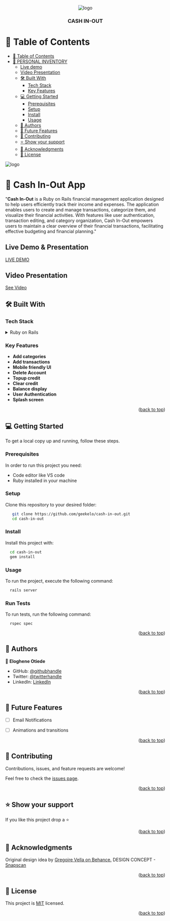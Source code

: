 <a name="readme-top"></a>
<div align="center">
  <!-- You are encouraged to replace this logo with your own! Otherwise, you can also remove it. -->
  <img src="https://geekelo.com.ng/wp-content/uploads/2023/12/Brown-Black-Geometric-Personal-Branding-LinkedIn-Banner.gif" alt="logo" width=""  height="auto" />
  <br/>

  <h3><b>CASH IN-OUT</b></h3>

</div>

<!-- TABLE OF CONTENTS -->

# 📗 Table of Contents

- [📗 Table of Contents](#-table-of-contents)
- [📖 PERSONAL INVENTORY ](#personal-inventory-)
  - [Live demo](#live-demo)
  - [Video Presentation](#video-presentation-)
  - [🛠 Built With ](#-built-with-)
    - [Tech Stack ](#tech-stack-)
    - [Key Features ](#key-features-)
  - [💻 Getting Started ](#-getting-started-)
    - [Prerequisites](#prerequisites)
    - [Setup](#setup)
    - [Install](#install)
    - [Usage](#usage)
  - [👥 Authors ](#-authors-)
  - [🔭 Future Features ](#-future-features-)
  - [🤝 Contributing ](#-contributing-)
  - [⭐️ Show your support ](#️-show-your-support-)
  - [🙏 Acknowledgments ](#-acknowledgments-)
  - [📝 License ](#-license-)

<!-- PROJECT DESCRIPTION -->
  <img src="https://geekelo.com.ng/wp-content/uploads/2023/11/cash-in-out.png" alt="logo" width=""  height="auto" />

# 📖 Cash In-Out App <a name="about-project"></a>


"**Cash In-Out** is a Ruby on Rails financial management application designed to help users efficiently track their income and expenses. The application enables users to create and manage transactions, categorize them, and visualize their financial activities. With features like user authentication, transaction editing, and category organization, Cash In-Out empowers users to maintain a clear overview of their financial transactions, facilitating effective budgeting and financial planning."

## Live Demo & Presentation <a name="live-demo">
[LIVE DEMO](https://cash-in-out-qoka.onrender.com/)

<!-- Video Presentation -->
## Video Presentation <a name="video-presentation"></a>
[See Video](https://vimeo.com/883597169/4195c3d8ef?share=copy)


## 🛠 Built With <a name="built-with"></a>

### Tech Stack <a name="tech-stack"></a>


<details>
  <summary>Ruby on Rails</summary>
  <ul>
    <li><a href="https://www.ruby-lang.org/en/">Ruby</a></li>
    <li><a href="https://guides.rubyonrails.org/">Rails</a></li>
    <li><a href="https://www.postgresql.org/">PostgreSQL</a></li>
  </ul>
</details> 


<!-- Features -->

### Key Features <a name="key-features"></a>

- **Add categories**
- **Add transactions**
- **Mobile friendly UI**
- **Delete Account**
- **Topup credit**
- **Clear credit**
- **Balance display**
- **User Authentication**
- **Splash screen**

<p align="right">(<a href="#readme-top">back to top</a>)</p>


<!-- GETTING STARTED -->

## 💻 Getting Started <a name="getting-started"></a>


To get a local copy up and running, follow these steps.

### Prerequisites

In order to run this project you need:


- Code editor like VS code
- Ruby installed in your machine


### Setup

Clone this repository to your desired folder:


```sh
   git clone https://github.com/geekelo/cash-in-out.git
   cd cash-in-out
```


### Install

Install this project with:


```sh
  cd cash-in-out
  gem install
```


### Usage

To run the project, execute the following command:


```sh
  rails server
```

### Run Tests
To run tests, run the following command:
```
  rspec spec
```

<p align="right">(<a href="#readme-top">back to top</a>)</p>

<!-- AUTHORS -->

## 👥 Authors <a name="authors"></a>



👤 **Eloghene Otiede**

- GitHub: [@githubhandle](https://github.com/geekelo)
- Twitter: [@twitterhandle](https://twitter.com/geekelo_xyz)
- LinkedIn: [LinkedIn](https://linkedin.com/in/eloghene-otiede)


<p align="right">(<a href="#readme-top">back to top</a>)</p>

<!-- FUTURE FEATURES -->

## 🔭 Future Features <a name="future-features"></a>


- [ ] Email Notifications
- [ ] Animations and transitions


<p align="right">(<a href="#readme-top">back to top</a>)</p>

<!-- CONTRIBUTING -->

## 🤝 Contributing <a name="contributing"></a>

Contributions, issues, and feature requests are welcome!

Feel free to check the [issues page](https://github.com/geekelo/cash-in-out/issues).

<p align="right">(<a href="#readme-top">back to top</a>)</p>

<!-- SUPPORT -->

## ⭐️ Show your support <a name="support"></a>


If you like this project drop a ⭐️

<p align="right">(<a href="#readme-top">back to top</a>)</p>

<!-- ACKNOWLEDGEMENTS -->

## 🙏 Acknowledgments <a name="acknowledgements"></a>


Original design idea by [Gregoire Vella on Behance.](https://www.behance.net/gregoirevella)
DESIGN CONCEPT - [Snapscan](https://www.behance.net/gallery/19759151/Snapscan-iOs-design-and-branding?tracking_source=)

<p align="right">(<a href="#readme-top">back to top</a>)</p>


<!-- LICENSE -->

## 📝 License <a name="license"></a>

This project is [MIT](./mit.md) licensed.


<p align="right">(<a href="#readme-top">back to top</a>)</p>
